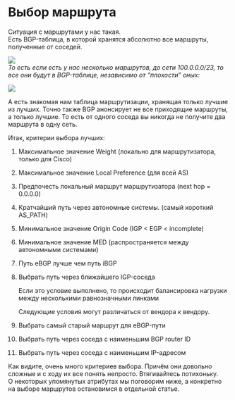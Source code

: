 # Выбор маршрута
  
Ситуация с маршрутами у нас такая.  
Есть BGP-таблица, в которой хранятся абсолютно все маршруты, полученные от соседей.  
  
![](http://img-fotki.yandex.ru/get/9113/83739833.29/0_bc5d1_4830beaf_XL.png)  
*То есть если есть у нас несколько маршрутов, до сети 100.0.0.0/23, то все они будут в BGP-таблице, независимо от “плохости” оных:*  
  
![](http://img-fotki.yandex.ru/get/6717/83739833.29/0_bc5d2_6ff2d542_XL.png)  
  
А есть знакомая нам таблица маршрутизации, хранящая только лучшие из лучших. Точно также BGP анонсирует не все приходящие маршруты, а только лучшие. То есть от одного соседа вы никогда не получите два маршрута в одну сеть.  
  
Итак, критерии выбора лучших:  

1.  Максимальное значение Weight (локально для маршрутизатора, только для Cisco)
2.  Максимальное значение Local Preference (для всей AS)
3.  Предпочесть локальный маршрут маршрутизатора (next hop = 0.0.0.0)
4.  Кратчайший путь через автономные системы. (самый короткий AS\_PATH)
5.  Минимальное значение Origin Code (IGP < EGP < incomplete)
6.  Минимальное значение MED (распространяется между автономными системами)
7.  Путь eBGP лучше чем путь iBGP
8.  Выбрать путь через ближайшего IGP-соседа  
      
    Если это условие выполнено, то происходит балансировка нагрузки между несколькими равнозначными линками  
      
    Следующие условия могут различаться от вендора к вендору.  
    
9.  Выбрать самый старый маршрут для eBGP-пути
10.  Выбрать путь через соседа с наименьшим BGP router ID
11.  Выбрать путь через соседа с наименьшим IP-адресом

  
Как видите, очень много критериев выбора. Причём они довольно сложные и с ходу их все понять непросто. Втягивайтесь потихоньку.  
О некоторых упомянутых атрибутах мы поговорим ниже, а конкретно на выборе маршрутов остановимся в отдельной статье.  